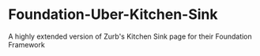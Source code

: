 Foundation-Uber-Kitchen-Sink
============================

A highly extended version of Zurb's Kitchen Sink page for their Foundation Framework
